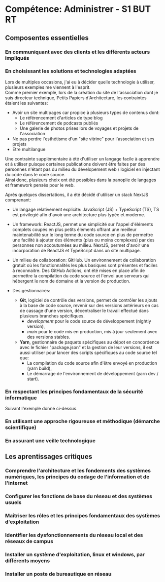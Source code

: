 # Compétence: Administrer - S1 BUT RT

## Composentes essentielles

### En communiquant avec des clients et les différents acteurs impliqués



### En choisissant les solutions et technologies adaptées

Lors de multiples occasions, j'ai eu à décider quelle technologie à utiliser, plusieurs exemples me viennent à l'esprit.  
Comme premier exemple, lors de la création du site de l'association dont je suis directeur technique, Petits Papiers d'Architecture, les contraintes étaient les suivantes:

- Avoir un site multipages car propice à plusieurs types de contenus dont:
  - Le référencement d'articles de type blog
  - Le référencement de podcasts publiés
  - Une galerie de photos prises lors de voyages et projets de l'association
- Ne pas perdre l'esthétisme d'un "site vitrine" pour l'association et ses projets
- Etre multilangue

Une contrainte supplémentaire à été d'utiliser un langage facile à apprendre et à utiliser puisque certaines publications doivent être faites par des personnes n'étant pas du milieu du dévelopement web / logiciel en injectant du code dans le code source.  
Ainsi donc, plusieurs choix ont été possibles dans la panoplie de langages et framework pensés pour le web.  

Après quelques dissertations, il a été décidé d'utiliser un stack NextJS comprenant:

- Un langage relativement explicite: JavaScript (JS) + TypeScript (TS), TS est privilegié afin d'avoir une architecture plus typée et moderne.

- Un framework: ReactJS, permet une simplicité sur l'appel d'éléments complets coupés en plus petits éléments offrant une meilleur maintenabilité sur le long terme du code source en plus de permettre une facilité à ajouter des éléments (plus ou moins complexes) par des personnes non accoutumées au milieu. NextJS, permet d'avoir une incorporation de ReactJS et TypeScript dans un site multipage.

- Un milieu de collaboration: GitHub. Un environnement de collaboration gratuit où les fonctionnalités les plus basiques sont présentes et faciles à reconnaitre. Des GitHub Actions, ont été mises en place afin de permettre la compilation du code source et l'envoi aux serveurs qui hébergent le nom de domaine et la version de production.

- Des gestionnaires:
  - **Git**, logiciel de contrôle des versions, permet de contrôler les ajouts à la base de code source, revenir sur des versions antérieurs en cas de cassage d'une version, décentraliser le travail effectué dans plusieurs branches spécifiques.
    - *development* pour le code source de développement (nightly version),
    - *main* pour le code mis en production, mis à jour seulement avec des versions stables.
  - **Yarn**, gestionnaire de paquets spécifiques au dépot en concordence avec le fichier "package.json" et la gestion de leur versions, il est aussi utiliser pour lancer des scripts spécifiques au code source tel que:
    - La compilation du code source afin d'être envoyé en production (yarn build),
    - Le démarrage de l'environnement de développement (yarn dev / start).

### En respectant les principes fondamentaux de la sécurité informatique

Suivant l'exemple donné ci-dessus

### En utilisant une approche rigoureuse et méthodique (démarche scientifique)

### En assurant une veille technologique

## Les aprentissages critiques

### Comprendre l'architecture et les fondements des systèmes numériques, les principes du codage de l'information et de l'internet

### Configurer les fonctions de base du réseau et des systèmes usuels

### Maîtriser les rôles et les principes fondamentaux des systèmes d'exploitation

### Identifier les dysfonctionnements du réseau local et des réseaux de campus

### Installer un système d'exploitation, linux et windows, par différents moyens

### Installer un poste de bureautique en réseau
